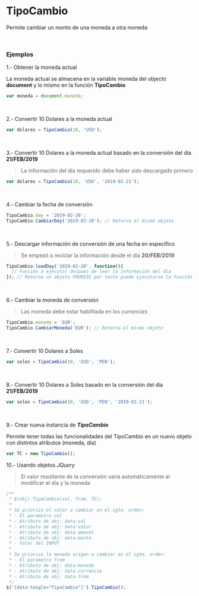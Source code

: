 # TipoCambio

Permite cambiar un monto de una moneda a otra moneda

<br>

### Ejemplos

1.- Obtener la moneda actual

La moneda actual se almacena en la variable moneda del objecto **document** y lo mismo en la función **TipoCambio**

```js
var moneda = document.moneda;
```

<br>

2.- Convertir 10 Dolares a la moneda actual

```js
var dolares = TipoCambio(10, 'USD');
```

<br>

3.- Convertir 10 Dolares a la moneda actual basado en la conversión del día **21/FEB/2019**

> La información del día requerido debe haber sido descargado primero

```js
var dolares = TipoCambio(10, 'USD', '2019-02-21');
```

<br>

4.- Cambiar la fecha de conversión

```js
TipoCambio.day = '2019-02-20';
TipoCambio.CambiarDay('2019-02-20'); // Retorna el mismo objeto
```

<br>

5.- Descargar información de conversión de una fecha en específico

> Se empezó a reciclar la información desde el día **20/FEB/2019**

```js
TipoCambio.loadDay('2019-02-20', function(){
  // Función a ejecutar despues de leer la información del día
}); // Retorna un objeto PROMISE por tanto puede ejecutarse la función THEN
```

<br>

6.- Cambiar la moneda de conversión

> Las moneda debe estar habilitada en los *currencies*

```js
TipoCambio.moneda = 'EUR';
TipoCambio.CambiarMoneda('EUR'); // Retorna el mismo objeto
```

<br>

7.- Convertir 10 Dolares a Soles

```js
var soles = TipoCambio(10, 'USD', 'PEN');
```

<br>

8.- Convertir 10 Dolares a Soles basado en la conversión del día **21/FEB/2019**

```js
var soles = TipoCambio(10, 'USD', 'PEN', '2019-02-21');
```

<br>

9.- Crear nueva instancia de **_TipoCambio_**

Permite tener todas las funcionalidades del TipoCambio en un nuevo objeto con distintos atributos (moneda, día)

```js
var TC = new TipoCambio();
```

10.- Usando objetos *JQuery*

> El valor resultante de la conversión varía automáticamente al modificar el día y la moneda

```js
/**
 * $(obj).TipoCambio(val, from, TC);
 *
 * Se prioriza el valor a cambiar en el sgte. orden:
 * - El parametro val
 * - Atributo de obj: data-val
 * - Atributo de obj: data-valor
 * - Atributo de obj: data-amount
 * - Atributo de obj: data-monto
 * - Valor del INPUT
 *
 * Se prioriza la moneda origen a cambiar en el sgte. orden:
 * - El parametro from
 * - Atributo de obj: data-moneda
 * - Atributo de obj: data-currencie
 * - Atributo de obj: data-from
 */
$('[data-toogle="TipoCambio"]').TipoCambio();
```


